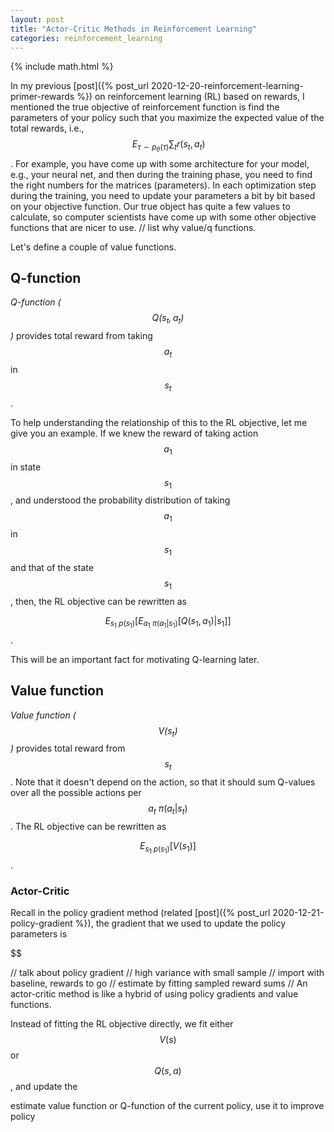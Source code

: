 ```yaml
---
layout: post
title: "Actor-Critic Methods in Reinforcement Learning"
categories: reinforcement_learning
---
```

{% include math.html %}

In my previous [post]({% post_url 2020-12-20-reinforcement-learning-primer-rewards %}) on reinforcement learning (RL) based on rewards, I mentioned the true objective of reinforcement function is find the parameters of your policy such that you maximize the expected value of the total rewards, i.e., $$\mathop{\operatorname{arg\,max_\theta}} E_{\tau\sim p_\theta(\tau)} \sum_t r(s_t, a_t)$$. For example, you have come up with some architecture for your model, e.g., your neural net, and then during the training phase, you need to find the right numbers for the matrices (parameters). In each optimization step during the training, you need to update your parameters a bit by bit based on your objective function. Our true object has quite a few values to calculate, so computer scientists have come up with some other objective functions that are nicer to use. // list why value/q functions.


Let's define a couple of value functions.

## Q-function

*Q-function ($$Q(s_t, a_t)$$)* provides total reward from taking $$a_t$$ in $$s_t$$.

To help understanding the relationship of this to the RL objective, let me give you an example. If we knew the reward of taking action $$a_1$$ in state $$s_1$$, and understood the probability distribution of taking $$a_1$$ in $$s_1$$ and that of the state $$s_1$$, then, the RL objective can be rewritten as

$$E_{s_1 ~ p(s_1)} [E_{a_1 ~ \pi(a_1 \vert s_1)}[Q(s_1, a_1) | s_1]]$$.

This will be an important fact for motivating Q-learning later.

## Value function

*Value function ($$V(s_t)$$)* provides total reward from $$s_t$$. Note that it doesn't depend on the action, so that it should sum Q-values over all the possible actions per $$a_t ~ \pi(a_t|s_t)$$. The RL objective can be rewritten as

$$E_{s_1 ~ p(s_1)}[V(s_1)]$$.

### Actor-Critic

Recall in the policy gradient method (related [post]({% post_url 2020-12-21-policy-gradient %}), the gradient that we used to update the policy parameters is

$$


// talk about policy gradient
// high variance with small sample
// import with baseline, rewards to go
// estimate by fitting sampled reward sums
//
An actor-critic method is like a hybrid of using policy gradients and value functions.

Instead of fitting the RL objective directly, we fit either $$V(s)$$ or $$Q(s, a)$$, and update the

estimate value function or Q-function of the current policy,
use it to improve policy


